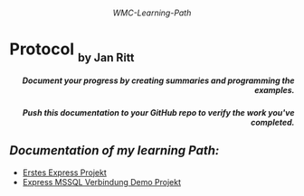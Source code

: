 ###### <p align="center"> WMC-Learning-Path </p>

# Protocol <sub><sub> by Jan Ritt </sub></sub>  
 
##### <p align="right"> Document your progress by creating summaries and programming the examples.  </p>
##### <p align="right"> Push this documentation to your GitHub repo to verify the work you've completed. </p>  

## *Documentation of my learning Path:* 
- [Erstes Express Projekt](https://github.com/IxI-Enki/WmcUebung-010)
- [Express MSSQL Verbindung Demo Projekt](https://github.com/IxI-Enki/WmcUebung-011)

